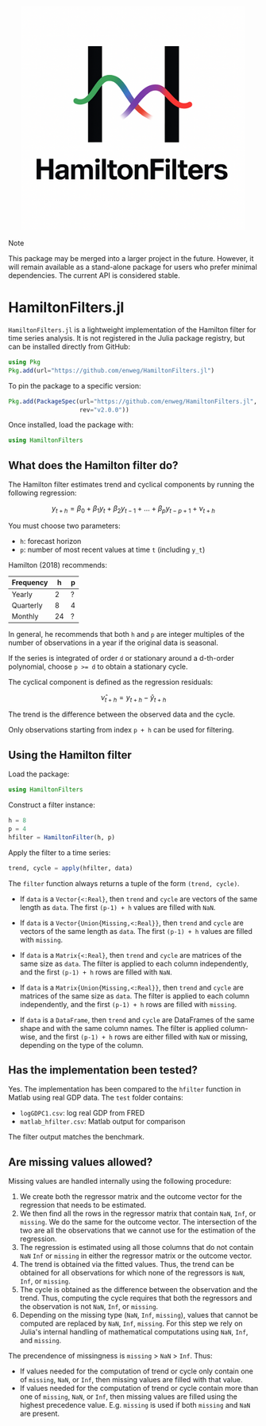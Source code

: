 <p align="center">
  <img src="assets/logo.png"
       alt="Logo of HamiltonFilters.jl"
       width="450">
</p>


> [!NOTE]
> This package may be merged into a larger project in the future.
> However, it will remain available as a stand-alone package for users
> who prefer minimal dependencies. The current API is considered stable.

# HamiltonFilters.jl

`HamiltonFilters.jl` is a lightweight implementation of the Hamilton
filter for time series analysis. It is not registered in the Julia
package registry, but can be installed directly from GitHub:

```julia
using Pkg
Pkg.add(url="https://github.com/enweg/HamiltonFilters.jl")
```

To pin the package to a specific version:

```julia
Pkg.add(PackageSpec(url="https://github.com/enweg/HamiltonFilters.jl",
                    rev="v2.0.0"))
```

Once installed, load the package with:

```julia
using HamiltonFilters
```

## What does the Hamilton filter do?

The Hamilton filter estimates trend and cyclical components by running
the following regression:

$$
y_{t+h} = \beta_0 + \beta_1 y_t + \beta_2 y_{t-1} + \dots + \beta_p y_{t-p+1} + \nu_{t+h}
$$

You must choose two parameters:
- `h`: forecast horizon
- `p`: number of most recent values at time `t` (including `y_t`)

Hamilton (2018) recommends:

| Frequency | h | p |
|-----------|---|---|
| Yearly    | 2 | ? |
| Quarterly | 8 | 4 |
| Monthly   | 24| ? |

In general, he recommends that both `h` and `p` are integer multiples
of the number of observations in a year if the original data is 
seasonal.

If the series is integrated of order `d` or stationary around a
d-th-order polynomial, choose `p >= d` to obtain a stationary cycle.

The cyclical component is defined as the regression residuals:

$$
\hat\nu_{t+h} = y_{t+h} - \hat y_{t+h}
$$

The trend is the difference between the observed data and the cycle.

Only observations starting from index `p + h` can be used for filtering.

## Using the Hamilton filter

Load the package:

```julia
using HamiltonFilters
```

Construct a filter instance:

```julia
h = 8
p = 4
hfilter = HamiltonFilter(h, p)
```

Apply the filter to a time series:

```julia
trend, cycle = apply(hfilter, data)
```

The `filter` function always returns a tuple of the form `(trend, cycle)`.

- If `data` is a `Vector{<:Real}`, then `trend` and `cycle` are vectors
  of the same length as `data`. The first `(p-1) + h` values are filled
  with `NaN`.
- If `data` is a `Vector{Union{Missing,<:Real}}`, then `trend` and `cycle` 
  are vectors of the same length as `data`. The first `(p-1) + h` values are 
  filled with `missing`.

- If `data` is a `Matrix{<:Real}`, then `trend` and `cycle` are matrices
  of the same size as `data`. The filter is applied to each column
  independently, and the first `(p-1) + h` rows are filled with `NaN`.
- If `data` is a `Matrix{Union{Missing,<:Real}}`, then `trend` and `cycle` 
  are matrices of the same size as `data`. The filter is applied to each column
  independently, and the first `(p-1) + h` rows are filled with `missing`.

- If `data` is a `DataFrame`, then `trend` and `cycle` are DataFrames of
  the same shape and with the same column names. The filter is applied
  column-wise, and the first `(p-1) + h` rows are either filled with `NaN` or 
  missing, depending on the type of the column.

## Has the implementation been tested?

Yes. The implementation has been compared to the `hfilter` function in
Matlab using real GDP data. The `test` folder contains:

- `logGDPC1.csv`: log real GDP from FRED
- `matlab_hfilter.csv`: Matlab output for comparison

The filter output matches the benchmark.

## Are missing values allowed? 

Missing values are handled internally using the following procedure: 

1. We create both the regressor matrix and the outcome vector for the regression 
   that needs to be estimated. 
2. We then find all the rows in the regressor matrix that contain `NaN`, `Inf`, 
   or `missing`. We do the same for the outcome vector. The intersection of the 
   two are all the observations that we cannot use for the estimation of the 
   regression. 
3. The regression is estimated using all those columns that do not contain `NaN`
   `Inf` or `missing` in either the regressor matrix or the outcome vector. 
4. The trend is obtained via the fitted values. Thus, the trend can be obtained 
   for all observations for which none of the regressors is `NaN`, `Inf`, or 
   `missing`. 
5. The cycle is obtained as the difference between the observation and the trend. 
   Thus, computing the cycle requires that both the regressors and the observation 
   is not `NaN`, `Inf`, or `missing`. 
6. Depending on the missing type (`NaN`, `Inf`, `missing`), values that cannot 
   be computed are replaced by `NaN`, `Inf`, `missing`. For this step we rely 
   on Julia's internal handling of mathematical computations using `NaN`, `Inf`, 
   and `missing`. 

The precendence of missingness is `missing` > `NaN` > `Inf`. Thus: 
- If values needed for the computation of trend or cycle only contain one of 
  `missing`, `NaN`, or `Inf`, then missing values are filled with that value. 
- If values needed for the computation of trend or cycle contain more than 
  one of `missing`, `NaN`, or `Inf`, then missing values are filled using the 
  highest precedence value. E.g. `missing` is used if both `missing` and `NaN` 
  are present. 

